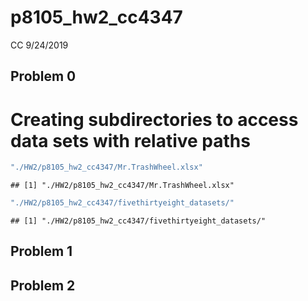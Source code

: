 p8105\_hw2\_cc4347
================
CC
9/24/2019

## Problem 0

# Creating subdirectories to access data sets with relative paths

``` r
"./HW2/p8105_hw2_cc4347/Mr.TrashWheel.xlsx"
```

    ## [1] "./HW2/p8105_hw2_cc4347/Mr.TrashWheel.xlsx"

``` r
"./HW2/p8105_hw2_cc4347/fivethirtyeight_datasets/"
```

    ## [1] "./HW2/p8105_hw2_cc4347/fivethirtyeight_datasets/"

## Problem 1

## Problem 2
